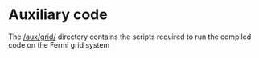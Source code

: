 # Auxiliary code

The [/aux/grid/](grid) directory contains the scripts required to run the compiled code on the Fermi grid system
